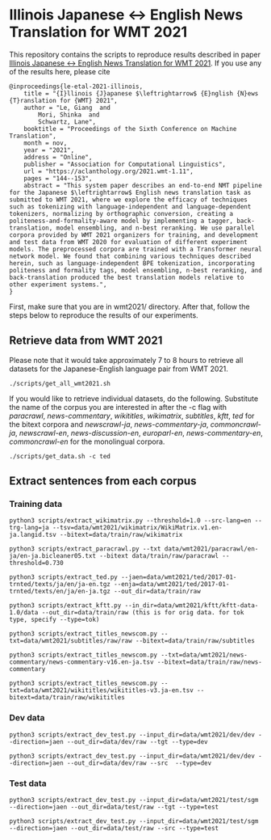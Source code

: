 # Illinois Japanese ↔ English News Translation for WMT 2021

This repository contains the scripts to reproduce results described in paper [Illinois Japanese ↔ English News Translation for WMT 2021](https://aclanthology.org/2021.wmt-1.11/). If you use any of the results here, please cite

    @inproceedings{le-etal-2021-illinois,
        title = "{I}llinois {J}apanese $\leftrightarrow$ {E}nglish {N}ews {T}ranslation for {WMT} 2021",
        author = "Le, Giang  and
            Mori, Shinka  and
            Schwartz, Lane",
        booktitle = "Proceedings of the Sixth Conference on Machine Translation",
        month = nov,
        year = "2021",
        address = "Online",
        publisher = "Association for Computational Linguistics",
        url = "https://aclanthology.org/2021.wmt-1.11",
        pages = "144--153",
        abstract = "This system paper describes an end-to-end NMT pipeline for the Japanese $\leftrightarrow$ English news translation task as submitted to WMT 2021, where we explore the efficacy of techniques such as tokenizing with language-independent and language-dependent tokenizers, normalizing by orthographic conversion, creating a politeness-and-formality-aware model by implementing a tagger, back-translation, model ensembling, and n-best reranking. We use parallel corpora provided by WMT 2021 organizers for training, and development and test data from WMT 2020 for evaluation of different experiment models. The preprocessed corpora are trained with a Transformer neural network model. We found that combining various techniques described herein, such as language-independent BPE tokenization, incorporating politeness and formality tags, model ensembling, n-best reranking, and back-translation produced the best translation models relative to other experiment systems.",
    }

First, make sure that you are in wmt2021/ directory. After that, follow the steps below to reproduce the results of our experiments.

## Retrieve data from WMT 2021
Please note that it would take approximately 7 to 8 hours to retrieve all datasets for the Japanese-English language pair from WMT 2021.

    ./scripts/get_all_wmt2021.sh

If you would like to retrieve individual datasets, do the following. Substitute the name of the corpus you are interested in after the -c flag with *paracrawl*, *news-commentary*, *wikititles*, *wikimatrix*, *subtitles*, *kftt*, *ted* for the bitext corpora and *newscrawl-ja*, *news-commentary-ja*, *commoncrawl-ja*, *newscrawl-en*, *news-discussion-en*, *europarl-en*, *news-commentary-en*, *commoncrawl-en* for the monolingual corpora.

    ./scripts/get_data.sh -c ted

## Extract sentences from each corpus

### Training data

    python3 scripts/extract_wikimatrix.py --threshold=1.0 --src-lang=en --trg-lang=ja --tsv=data/wmt2021/wikimatrix/WikiMatrix.v1.en-ja.langid.tsv --bitext=data/train/raw/wikimatrix
    
    python3 scripts/extract_paracrawl.py --txt data/wmt2021/paracrawl/en-ja/en-ja.bicleaner05.txt --bitext data/train/raw/paracrawl --threshold=0.730
    
    python3 scripts/extract_ted.py --jaen=data/wmt2021/ted/2017-01-trnted/texts/ja/en/ja-en.tgz --enja=data/wmt2021/ted/2017-01-trnted/texts/en/ja/en-ja.tgz --out_dir=data/train/raw
    
    python3 scripts/extract_kftt.py --in_dir=data/wmt2021/kftt/kftt-data-1.0/data --out_dir=data/train/raw (this is for orig data. for tok type, specify --type=tok)
    
    python3 scripts/extract_titles_newscom.py --txt=data/wmt2021/subtitles/raw/raw --bitext=data/train/raw/subtitles
    
    python3 scripts/extract_titles_newscom.py --txt=data/wmt2021/news-commentary/news-commentary-v16.en-ja.tsv --bitext=data/train/raw/news-commentary
    
    python3 scripts/extract_titles_newscom.py --txt=data/wmt2021/wikititles/wikititles-v3.ja-en.tsv --bitext=data/train/raw/wikititles

### Dev data

    python3 scripts/extract_dev_test.py --input_dir=data/wmt2021/dev/dev --direction=jaen --out_dir=data/dev/raw --tgt --type=dev
    
    python3 scripts/extract_dev_test.py --input_dir=data/wmt2021/dev/dev --direction=jaen --out_dir=data/dev/raw --src  --type=dev

### Test data

    python3 scripts/extract_dev_test.py --input_dir=data/wmt2021/test/sgm --direction=jaen --out_dir=data/test/raw --tgt --type=test
    
    python3 scripts/extract_dev_test.py --input_dir=data/wmt2021/test/sgm --direction=jaen --out_dir=data/test/raw --src --type=test
